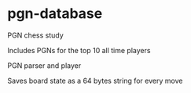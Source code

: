 # pgn-database
PGN chess study

Includes PGNs for the top 10 all time players

PGN parser and player

Saves board state as a 64 bytes string for every move
